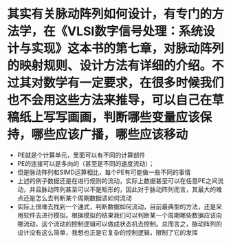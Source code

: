 # 其实有关脉动阵列如何设计，有专门的方法学，在《VLSI数字信号处理：系统设计与实现》这本书的第七章，对脉动阵列的映射规则、设计方法有详细的介绍。不过其对数学有一定要求，在很多时候我们也不会用这些方法来推导，可以自己在草稿纸上写写画画，判断哪些变量应该保持，哪些应该广播，哪些应该移动

* PE就是个计算单元，里面可以有不同的计算部件
* PE的连接可以是多向的（甚至是不同的速度流动）；
* 但是脉动阵列和SIMD运算相比，每个PE有可能做一些不同的事情
* 上述的例子数据还是在进行规则的流动，实际上数据甚至可以在任意PE之间流动，并且脉动阵列甚至可以不是矩形的，因此对于脉动阵列而言，其最大的难点还是怎么去判断某个周期数据该如何流动
* 实际上很难去找到一个通式，判断数据如何流动，目前最典型的方法，还是采用软件去进行模拟。根据模拟的结果我们可以判断某一个周期哪些数据应该向哪流动，这个流动的控制逻辑可以做成状态机去控制。总而言之，脉动阵列的设计没有这么简单，我想也正是它复杂的控制逻辑，限制了它的发挥
